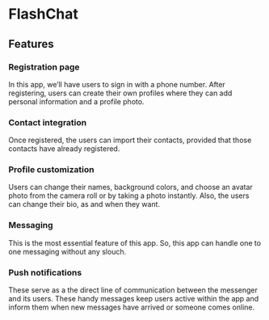 # FlashChat

## Features

### Registration page
In this app, we’ll have users to sign in with a phone number. After registering, users can create their own profiles where they can add personal information and a profile photo.

### Contact integration
Once registered, the users can import their contacts, provided that those contacts have already registered. 

### Profile customization
Users can change their names, background colors, and choose an avatar photo from the camera roll or by taking a photo instantly. 
Also, the users can change their bio, as and when they want. 

### Messaging
This is the most essential feature of this app.
So, this app can handle one to one messaging without any slouch. 

### Push notifications
These serve as a the direct line of communication between the messenger and its users. These handy messages keep users active within the app and inform them when new messages have arrived or someone comes online.



